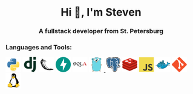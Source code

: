 <h1 align="center">Hi 👋, I'm Steven</h1>
<h3 align="center">A fullstack developer from St. Petersburg</h3>
<h3 align="left">Languages and Tools:</h3>
<p align="left">
    <a href="https://www.python.org/" target="_blank"><img src="https://github.com/devicons/devicon/blob/master/icons/python/python-original.svg" width="40px" height="40px"></a>
    <a href="https://www.djangoproject.com/" target="_blank"><img src="https://github.com/devicons/devicon/blob/master/icons/django/django-plain.svg" width="40px" height="40px"></a>
    <a href="https://flask.palletsprojects.com/" target="_blank"><img src="https://github.com/devicons/devicon/blob/master/icons/flask/flask-original.svg" width="40px" height="40px"></a>
    <a href="https://fastapi.tiangolo.com/" target="_blank"><img src="https://github.com/devicons/devicon/blob/master/icons/fastapi/fastapi-original.svg" width="40px" height="40px"></a>
    <a href="https://www.sqlalchemy.org/" target="_blank"><img src="https://github.com/devicons/devicon/blob/master/icons/sqlalchemy/sqlalchemy-original.svg" width="40px" height="40px"></a>
    <a href="https://golang.org" target="_blank" rel="noreferrer"> <img src="https://github.com/devicons/devicon/blob/master/icons/go/go-original.svg" alt="go" width="40" height="40"/> </a> 
    <a href="https://www.postgresql.org/" target="_blank"><img src="https://github.com/devicons/devicon/blob/master/icons/postgresql/postgresql-original.svg" width="40px" height="40px"></a>
    <a href="https://redis.io/" target="_blank"><img src="https://github.com/devicons/devicon/blob/master/icons/redis/redis-original.svg" width="40px" height="40px"></a>
    <a href="https://www.javascript.com/" target="_blank"><img src="https://github.com/devicons/devicon/blob/master/icons/javascript/javascript-original.svg" width="40px" height="40px"></a>
    <a href="https://www.docker.com/" target="_blank"><img src="https://github.com/devicons/devicon/blob/master/icons/docker/docker-original.svg" width="40px" height="40px"></a>
    <a href="https://git-scm.com/" target="_blank"><img src="https://github.com/devicons/devicon/blob/master/icons/git/git-original.svg" width="40px" height="40px"></a>
    <a href="https://www.kernel.org/" target="_blank"><img src="https://github.com/devicons/devicon/blob/master/icons/linux/linux-original.svg" width="40px" height="40px"></a>
</p>
